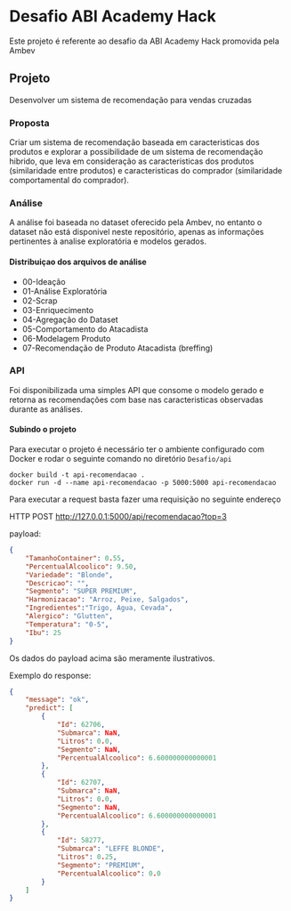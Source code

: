 # Desafio ABI Academy Hack

Este projeto é referente ao desafio da ABI Academy Hack promovida pela Ambev

## Projeto

Desenvolver um sistema de recomendação para vendas cruzadas

### Proposta

Criar um sistema de recomendação baseada em caracteristicas dos produtos e explorar a possibilidade de um sistema de recomendação hibrido, que leva em consideração as caracteristicas dos produtos (similaridade entre produtos) e caracteristicas do comprador (similaridade comportamental do comprador).

### Análise

A análise foi baseada no dataset oferecido pela Ambev, no entanto o dataset não está disponivel neste repositório, apenas as informações pertinentes à analise exploratória e modelos gerados.

#### Distribuiçao dos arquivos de análise 

* 00-Ideação
* 01-Análise Exploratória
* 02-Scrap
* 03-Enriquecimento
* 04-Agregação do Dataset
* 05-Comportamento do Atacadista
* 06-Modelagem Produto
* 07-Recomendação de Produto Atacadista (breffing)

### API

Foi disponibilizada uma simples API que consome o modelo gerado e retorna as recomendações com base nas caracteristicas observadas durante as análises. 


#### Subindo o projeto

Para executar o projeto é necessário ter o ambiente configurado com Docker e rodar o seguinte comando no diretório `Desafio/api`
```
docker build -t api-recomendacao .
docker run -d --name api-recomendacao -p 5000:5000 api-recomendacao
```

Para executar a request basta fazer uma requisição no seguinte endereço

HTTP POST http://127.0.0.1:5000/api/recomendacao?top=3

payload: 
```json
{
    "TamanhoContainer": 0.55,
    "PercentualAlcoolico": 9.50,
    "Variedade": "Blonde",
    "Descricao": "",
    "Segmento": "SUPER PREMIUM",
    "Harmonizacao": "Arroz, Peixe, Salgados",
    "Ingredientes":"Trigo, Agua, Cevada",
    "Alergico": "Glutten",
    "Temperatura": "0-5",
    "Ibu": 25
}
```

Os dados do payload acima são meramente ilustrativos.

Exemplo do response:
```json
{
    "message": "ok",
    "predict": [
        {
            "Id": 62706,
            "Submarca": NaN,
            "Litros": 0.0,
            "Segmento": NaN,
            "PercentualAlcoolico": 6.600000000000001
        },
        {
            "Id": 62707,
            "Submarca": NaN,
            "Litros": 0.0,
            "Segmento": NaN,
            "PercentualAlcoolico": 6.600000000000001
        },
        {
            "Id": 58277,
            "Submarca": "LEFFE BLONDE",
            "Litros": 0.25,
            "Segmento": "PREMIUM",
            "PercentualAlcoolico": 0.0
        }
    ]
}
```